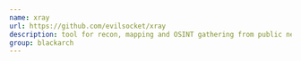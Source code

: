 ```yaml
---
name: xray
url: https://github.com/evilsocket/xray
description: tool for recon, mapping and OSINT gathering from public networks. URL : https://github.com/evilsocket/xray Groups : blackarch blackarch-recon
group: blackarch
---
```

